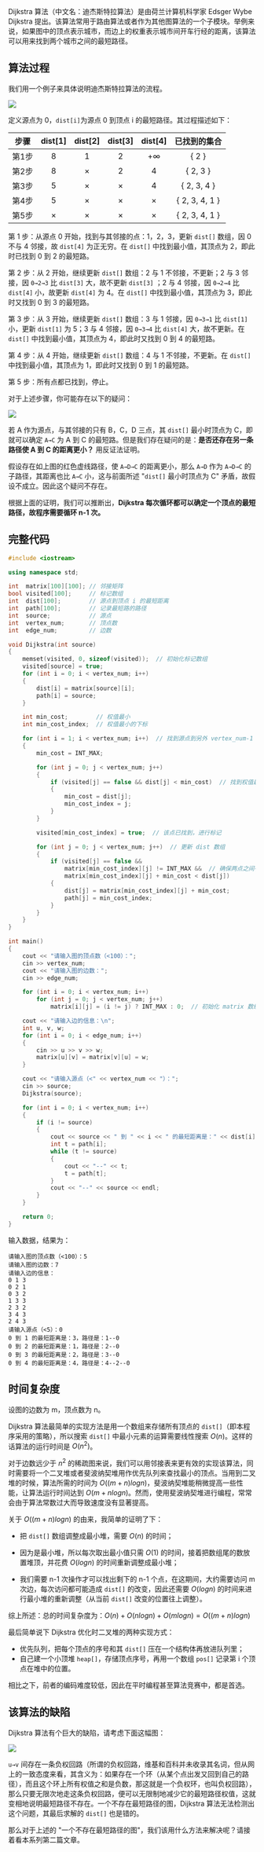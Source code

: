 Dijkstra 算法（中文名：迪杰斯特拉算法）是由荷兰计算机科学家 Edsger Wybe Dijkstra 提出。该算法常用于路由算法或者作为其他图算法的一个子模块。举例来说，如果图中的顶点表示城市，而边上的权重表示城市间开车行经的距离，该算法可以用来找到两个城市之间的最短路径。

## 算法过程

我们用一个例子来具体说明迪杰斯特拉算法的流程。

![](https://cdn.ethsonliu.com/x1/20180330_02.png)

定义源点为 0，`dist[i]`为源点 0 到顶点 i 的最短路径。其过程描述如下：

|  步骤  | dist[1] | dist[2] | dist[3] | dist[4] |     已找到的集合     |
| :--: | :-----: | :-----: | :-----: | :-----: | :------------: |
| 第1步  |    8    |    1    |    2    |   +∞    |     { 2 }      |
| 第2步  |    8    |    ×    |    2    |    4    |    { 2, 3 }    |
| 第3步  |    5    |    ×    |    ×    |    4    |  { 2, 3, 4 }   |
| 第4步  |    5    |    ×    |    ×    |    ×    | { 2, 3, 4, 1 } |
| 第5步  |    ×    |    ×    |    ×    |    ×    | { 2, 3, 4, 1 } |

第 1 步：从源点 0 开始，找到与其邻接的点：1，2，3，更新 `dist[]` 数组，因 0 不与 4 邻接，故 `dist[4]` 为正无穷。在 `dist[]` 中找到最小值，其顶点为 2，即此时已找到 0 到 2 的最短路。

第 2 步：从 2 开始，继续更新 `dist[]` 数组：2 与 1 不邻接，不更新；2 与 3 邻接，因 `0→2→3` 比 `dist[3]` 大，故不更新 `dist[3]` ；2 与 4 邻接，因 `0→2→4` 比 `dist[4]` 小，故更新 `dist[4]` 为 4。在 `dist[]` 中找到最小值，其顶点为 3，即此时又找到 0 到 3 的最短路。

第 3 步：从 3 开始，继续更新 `dist[]` 数组：3 与 1 邻接，因 `0→3→1` 比 `dist[1]` 小，更新 `dist[1]` 为 5；3 与 4 邻接，因 `0→3→4` 比 `dist[4]` 大，故不更新。在 `dist[]` 中找到最小值，其顶点为 4，即此时又找到 0 到 4 的最短路。

第 4 步：从 4 开始，继续更新 `dist[]` 数组：4 与 1 不邻接，不更新。在 `dist[]` 中找到最小值，其顶点为 1，即此时又找到 0 到 1 的最短路。

第 5 步：所有点都已找到，停止。

对于上述步骤，你可能存在以下的疑问：

![](https://cdn.ethsonliu.com/x1/20180330_03.png)

若 A 作为源点，与其邻接的只有 B，C，D 三点，其 `dist[]` 最小时顶点为 C，即就可以确定 `A→C` 为 A 到 C 的最短路。但是我们存在疑问的是：**是否还存在另一条路径使 A 到 C 的距离更小？** 用反证法证明。

假设存在如上图的红色虚线路径，使 `A→D→C` 的距离更小，那么 `A→D` 作为 `A→D→C` 的子路径，其距离也比 `A→C` 小，这与前面所述 "`dist[]` 最小时顶点为 C" 矛盾，故假设不成立。因此这个疑问不存在。

根据上面的证明，我们可以推断出，**Dijkstra 每次循环都可以确定一个顶点的最短路径，故程序需要循环 n-1 次。**

## 完整代码

```c++
#include <iostream>

using namespace std;

int  matrix[100][100]; // 邻接矩阵
bool visited[100];     // 标记数组
int  dist[100];        // 源点到顶点 i 的最短距离
int  path[100];        // 记录最短路的路径
int  source;           // 源点
int  vertex_num;       // 顶点数
int  edge_num;         // 边数

void Dijkstra(int source)
{
    memset(visited, 0, sizeof(visited));  // 初始化标记数组
    visited[source] = true;
    for (int i = 0; i < vertex_num; i++)
    {
        dist[i] = matrix[source][i];
        path[i] = source;
    }

    int min_cost;        // 权值最小
    int min_cost_index;  // 权值最小的下标

    for (int i = 1; i < vertex_num; i++)  // 找到源点到另外 vertex_num-1 个点的最短路径
    {
        min_cost = INT_MAX;

        for (int j = 0; j < vertex_num; j++)
        {
            if (visited[j] == false && dist[j] < min_cost)  // 找到权值最小
            {
                min_cost = dist[j];
                min_cost_index = j;
            }
        }

        visited[min_cost_index] = true;  // 该点已找到，进行标记

        for (int j = 0; j < vertex_num; j++)  // 更新 dist 数组
        {
            if (visited[j] == false &&
                matrix[min_cost_index][j] != INT_MAX &&  // 确保两点之间有边
                matrix[min_cost_index][j] + min_cost < dist[j])
            {
                dist[j] = matrix[min_cost_index][j] + min_cost;
                path[j] = min_cost_index;
            }
        }
    }
}

int main()
{
    cout << "请输入图的顶点数（<100）：";
    cin >> vertex_num;
    cout << "请输入图的边数：";
    cin >> edge_num;

    for (int i = 0; i < vertex_num; i++)
        for (int j = 0; j < vertex_num; j++)
            matrix[i][j] = (i != j) ? INT_MAX : 0;  // 初始化 matrix 数组

    cout << "请输入边的信息：\n";
    int u, v, w;
    for (int i = 0; i < edge_num; i++)
    {
        cin >> u >> v >> w;
        matrix[u][v] = matrix[v][u] = w;
    }

    cout << "请输入源点（<" << vertex_num << "）：";
    cin >> source;
    Dijkstra(source);

    for (int i = 0; i < vertex_num; i++)
    {
        if (i != source)
        {
            cout << source << " 到 " << i << " 的最短距离是：" << dist[i] << "，路径是：" << i;
            int t = path[i];
            while (t != source)
            {
                cout << "--" << t;
                t = path[t];
            }
            cout << "--" << source << endl;
        }
    }

    return 0;
}
```

输入数据，结果为：

```plaintext
请输入图的顶点数（<100）：5
请输入图的边数：7
请输入边的信息：
0 1 3
0 2 1
0 3 2
1 3 3
2 3 2
3 4 3
2 4 3
请输入源点（<5）：0
0 到 1 的最短距离是：3，路径是：1--0
0 到 2 的最短距离是：1，路径是：2--0
0 到 3 的最短距离是：2，路径是：3--0
0 到 4 的最短距离是：4，路径是：4--2--0
```

## 时间复杂度

设图的边数为 m，顶点数为 n。

Dijkstra 算法最简单的实现方法是用一个数组来存储所有顶点的 `dist[]`（即本程序采用的策略），所以搜索 `dist[]` 中最小元素的运算需要线性搜索 $O(n)$。这样的话算法的运行时间是 $O(n^2)$。

对于边数远少于 $n^2$ 的稀疏图来说，我们可以用邻接表来更有效的实现该算法，同时需要将一个二叉堆或者斐波纳契堆用作优先队列来查找最小的顶点。当用到二叉堆的时候，算法所需的时间为 $O((m+n)logn)$，斐波纳契堆能稍微提高一些性能，让算法运行时间达到 $O(m+nlogn)$。然而，使用斐波纳契堆进行编程，常常会由于算法常数过大而导致速度没有显著提高。

关于 $O((m+n)logn)$ 的由来，我简单的证明了下：

*  把 `dist[]` 数组调整成最小堆，需要 $O(n)$ 的时间； 

*  因为是最小堆，所以每次取出最小值只需 $O(1)$ 的时间，接着把数组尾的数放置堆顶，并花费 $O(logn)$ 的时间重新调整成最小堆；

*  我们需要 n-1 次操作才可以找出剩下的 n-1 个点，在这期间，大约需要访问 m 次边，每次访问都可能造成 `dist[]` 的改变，因此还需要 $O(logn)$ 的时间来进行最小堆的重新调整（从当前 `dist[]` 改变的位置往上调整）。

综上所述：总的时间复杂度为：$O(n)+O(nlogn)+O(mlogn)=O((m+n)logn)$

最后简单说下 Dijkstra 优化时二叉堆的两种实现方式：

* 优先队列，把每个顶点的序号和其 `dist[]` 压在一个结构体再放进队列里；
* 自己建一个小顶堆 `heap[]`，存储顶点序号，再用一个数组 `pos[]` 记录第 i 个顶点在堆中的位置。

相比之下，前者的编码难度较低，因此在平时编程甚至算法竞赛中，都是首选。

## 该算法的缺陷

Dijkstra 算法有个巨大的缺陷，请考虑下面这幅图：

![](https://cdn.ethsonliu.com/x1/20180330_04.png)

`u→v` 间存在一条负权回路（所谓的负权回路，维基和百科并未收录其名词，但从网上的一致态度来看，其含义为：如果存在一个环（从某个点出发又回到自己的路径），而且这个环上所有权值之和是负数，那这就是一个负权环，也叫负权回路），那么只要无限次地走这条负权回路，便可以无限制地减少它的最短路径权值，这就变相地说明最短路径不存在。一个不存在最短路径的图，Dijkstra 算法无法检测出这个问题，其最后求解的 `dist[]` 也是错的。

那么对于上述的 "一个不存在最短路径的图"，我们该用什么方法来解决呢？请接着看本系列第二篇文章。
